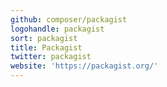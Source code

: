 ```yaml
---
github: composer/packagist
logohandle: packagist
sort: packagist
title: Packagist
twitter: packagist
website: 'https://packagist.org/'
---
```

